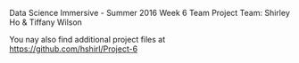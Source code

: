 Data Science Immersive - Summer 2016
Week 6 Team Project
Team:  Shirley Ho & Tiffany Wilson

You nay also find additional project files at https://github.com/hshirl/Project-6
